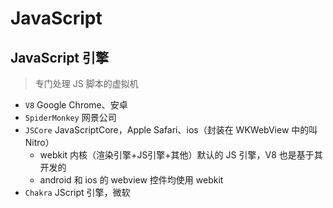 # JavaScript

## JavaScript 引擎
>专门处理 JS 脚本的虚拟机
* `V8` Google Chrome、安卓
* `SpiderMonkey` 网景公司
* `JSCore` JavaScriptCore，Apple Safari、ios（封装在 WKWebView 中的叫 Nitro）
  * webkit 内核（渲染引擎+JS引擎+其他）默认的 JS 引擎，V8 也是基于其开发的
  * android 和 ios 的 webview 控件均使用 webkit
* `Chakra` JScript 引擎，微软